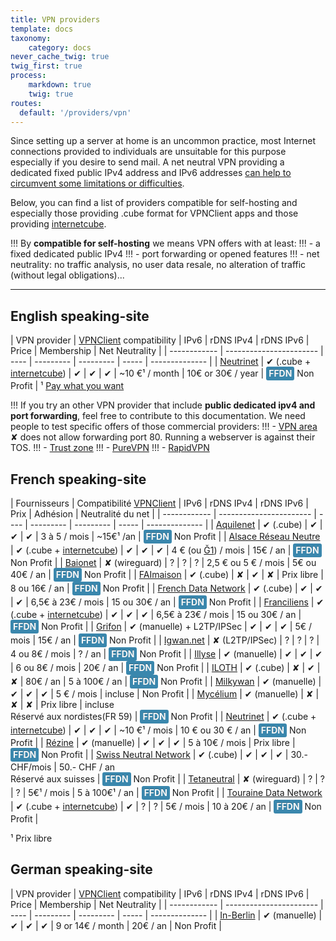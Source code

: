 ```yaml
---
title: VPN providers
template: docs
taxonomy:
    category: docs
never_cache_twig: true
twig_first: true
process:
    markdown: true
    twig: true
routes:
  default: '/providers/vpn'
---
```


Since setting up a server at home is an uncommon practice, most Internet connections provided to individuals are unsuitable for this purpose especially if you desire to send mail. A net neutral VPN providing a dedicated fixed public IPv4 address and IPv6 addresses [can help to circumvent some limitations or difficulties](/vpn_advantage).

Below, you can find a list of providers compatible for self-hosting and especially those providing .cube format for VPNClient apps and those providing [internetcube](https://internetcu.be).

!!! By **compatible for self-hosting** we means VPN offers with at least:
!!! - a fixed dedicated public IPv4
!!! - port forwarding or opened features
!!! - net neutrality: no traffic analysis, no user data resale, no alteration of traffic (without legal obligations)...

---

## English speaking-site

| VPN provider | [VPNClient](https://github.com/labriqueinternet/vpnclient_ynh) compatibility | IPv6 | rDNS IPv4 | rDNS IPv6 | Price | Membership | Net Neutrality |
| ------------ | ----------------------- | ---- | --------- | --------- | ----- | -------------- |
| [Neutrinet](https://neutrinet.be/en/vpn)    | ✔ (.cube + [internetcube](https://internetcu.be))               | ✔    | ✔         | ✔         | ~10 €¹ / month | 10€ or 30€ / year | <span class="ffdn">FFDN</span> <span class="label label-success label-as-badge">Non Profit</span> |
¹ [Pay what you want](https://en.wikipedia.org/wiki/Pay_what_you_want)

!!! If you try an other VPN provider that include **public dedicated ipv4 and port forwarding**, feel free to contribute to this documentation. We need people to test specific offers of those commercial providers:
!!! - [VPN area](https://vpnarea.com/front/home/dedicated-ip) ✘ does not allow forwarding port 80. Running a webserver is against their TOS.
!!! - [Trust zone](https://trust.zone/fr/order?p=25)
!!! - [PureVPN](https://www.purevpn.fr/ip-vpn-dedie)
!!! - [RapidVPN](https://www.rapidvpn.com/vpn)

## French speaking-site

| Fournisseurs | Compatibilité [VPNClient](https://github.com/labriqueinternet/vpnclient_ynh) | IPv6 | rDNS IPv4 | rDNS IPv6 | Prix | Adhésion | Neutralité du net |
| ------------ | ----------------------- | ---- | --------- | --------- | ----- | -------------- |
| [Aquilenet](https://www.aquilenet.fr/vpn/)    | ✔ (.cube)               | ✔    | ✔         | ✔         | 3 à 5 / mois | ~15€¹ /an | <span class="ffdn">FFDN</span> <span class="label label-success label-as-badge">Non Profit</span> |
| [Alsace Réseau Neutre](https://arn-fai.net/vpn)    | ✔ (.cube + [internetcube](https://internetcu.be))               | ✔    | ✔         | ✔         | 4 € (ou [Ğ1](https://duniter.org/fr/monnaie-libre-g1/)) / mois | 15€ / an | <span class="ffdn">FFDN</span> <span class="label label-success label-as-badge">Non Profit</span> |
| [Baionet](https://www.baionet.fr/nos-services/vpn/)    | ✘ (wireguard)               | ?    | ?         | ?         | 2,5 € ou 5 € / mois | 5€ ou 40€ / an | <span class="ffdn">FFDN</span> <span class="label label-success label-as-badge">Non Profit</span> |
| [FAImaison](https://www.faimaison.net/services/vpn.html)    | ✔ (.cube)               | ✘   | ✔         | ✘        | Prix libre | 8 ou 16€ / an | <span class="ffdn">FFDN</span> <span class="label label-success label-as-badge">Non Profit</span> |
| [French Data Network](https://www.fdn.fr/services/vpn/)    | ✔ (.cube)               | ✔   | ✔         | ✔        | 6,5€ à 23€ / mois | 15 ou 30€ / an | <span class="ffdn">FFDN</span> <span class="label label-success label-as-badge">Non Profit</span> |
| [Franciliens](https://www.franciliens.net/acces-internet/vpn/)    | ✔ (.cube + [internetcube](https://internetcu.be))               | ✔   | ✔         | ✔        | 6,5€ à 23€ / mois | 15 ou 30€ / an | <span class="ffdn">FFDN</span> <span class="label label-success label-as-badge">Non Profit</span> |
| [Grifon](https://grifon.fr/services/vpn/)    | ✔ (manuelle) + L2TP/IPSec               | ✔   | ✔         | ✔        | 5€ / mois | 15€ / an | <span class="ffdn">FFDN</span> <span class="label label-success label-as-badge">Non Profit</span> |
| [Igwan.net](https://igwan.net)    | ✘ (L2TP/IPSec)               | ?    | ?         | ?         | 4 ou 8€ / mois | ? / an | <span class="ffdn">FFDN</span> <span class="label label-success label-as-badge">Non Profit</span> |
| [Illyse](https://www.illyse.net/acces-internet-par-vpn/)    | ✔ (manuelle)               | ✔    | ✔         | ✔         | 6 ou 8€ / mois | 20€ / an | <span class="ffdn">FFDN</span> <span class="label label-success label-as-badge">Non Profit</span> |
| [ILOTH](https://iloth.net/vpn/)    | ✔ (.cube)               | ✘   | ✔         | ✘        | 80€ / an | 5 à 100€ / an | <span class="ffdn">FFDN</span> <span class="label label-success label-as-badge">Non Profit</span> |
| [Milkywan](https://milkywan.fr/prices#popupTunnel)    | ✔ (manuelle)               | ✔    | ✔         |  ✔        | 5 € / mois | incluse | <span class="label label-success label-as-badge">Non Profit</span> |
| [Mycélium](https://mycelium-fai.org/wiki/documentation/services/vpn)    | ✔ (manuelle)               | ✘    | ✘         | ✘         | Prix libre | incluse<br>Réservé aux nordistes(FR 59) | <span class="ffdn">FFDN</span> <span class="label label-success label-as-badge">Non Profit</span> |
| [Neutrinet](https://neutrinet.be/en/vpn)    | ✔ (.cube + [internetcube](https://internetcu.be))               | ✔    | ✔         | ✔         | ~10 €¹ / mois | 10 € ou 30 € / an | <span class="ffdn">FFDN</span> <span class="label label-success label-as-badge">Non Profit</span> |
| [Rézine](https://www.rezine.org/acces_internet/tunnels_chiffr%C3%A9s/)    | ✔ (manuelle)               | ✔   | ✔         | ✔        | 5 à 10€ / mois | Prix libre | <span class="ffdn">FFDN</span> <span class="label label-success label-as-badge">Non Profit</span> |
| [Swiss Neutral Network](https://www.swissneutral.net/?page_id=31)    | ✔ (.cube)               | ✔    |  ✔        | ✔         | 30.- CHF/mois | 50.- CHF / an<br>Réservé aux suisses | <span class="ffdn">FFDN</span> <span class="label label-success label-as-badge">Non Profit</span> |
| [Tetaneutral](https://tetaneutral.net/adherer/)    | ✘ (wireguard)               | ?    | ?         | ?         | 5€¹ / mois | 5 à 100€¹ / an | <span class="ffdn">FFDN</span> <span class="label label-success label-as-badge">Non Profit</span> |
| [Touraine Data Network](https://tdn-fai.net/)    | ✔ (.cube + [internetcube](https://internetcu.be))               | ✔    | ?         | ?         | 5€ / mois | 10 à 20€ / an | <span class="ffdn">FFDN</span> <span class="label label-success label-as-badge">Non Profit</span> |

¹ Prix libre

## German speaking-site

| VPN provider | [VPNClient](https://github.com/labriqueinternet/vpnclient_ynh) compatibility | IPv6 | rDNS IPv4 | rDNS IPv6 | Price | Membership | Net Neutrality |
| ------------ | ----------------------- | ---- | --------- | --------- | ----- | -------------- |
| [In-Berlin](https://in-vpn.de/provider/vpn.html)    | ✔ (manuelle)               | ✔    | ✔         | ✔         | 9 or 14€ / month | 20€ / an | <span class="label label-success label-as-badge">Non Profit</span> |

<style>
.ffdn {
    background-color: #3a87ad;
    border-radius: 3px;
    display: inline-block;
    padding: 4px 4px;
    font-weight: bold;
    line-height: 14px;
    color: #f8f8f8;
    text-shadow: 0 -1px 0 rgba(0, 0, 0, 0.25);
    white-space: nowrap;
    vertical-align: baseline;
}
</style>
